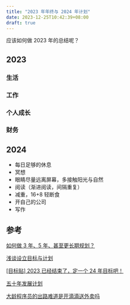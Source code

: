 ```yaml
---
title: "2023 年年终与 2024 年计划"
date: 2023-12-25T10:42:39+08:00
draft: true
---
```


应该如何做 2023 年的总结呢？

## 2023

### 生活

### 工作

### 个人成长

### 财务

## 2024

- 每日足够的休息
- 冥想
- 眼睛尽量远离屏幕，多接触阳光与自然
- 阅读（渐进阅读，间隔重复）
- 减重，16+8 轻断食
- 开自己的公司
- 写作

## 参考

[如何做 3 年、5 年、甚至更长期规划？](https://www.v2ex.com/t/1002493)

[浅谈设立目标与计划](https://www.v2ex.com/t/605498)

[[目标贴] 2023 已经结束了，定一个 24 年目标吧！](https://www.v2ex.com/t/1001902#reply131)

[五十年发展计划](https://ox8fm5du5cs.feishu.cn/wiki/GJXTw1VpwilkZFkJ3pqcUKH8n7b)

[大龄程序员的出路难道是开滴滴送外卖吗](https://www.v2ex.com/t/1002227#reply119)
